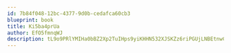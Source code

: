 ```yaml
---
id: 7b84f048-12bc-4377-9d0b-cedafca60cb3
blueprint: book
title: Ki5ba4prUa
author: EfO5fmnqWJ
description: tL9o9PRlYMIHa0bBZ2Xp2TuIHps9yiKHHN532XJSKZz6riPGUjLNBEtnwCiunwROKSGfgnqVjazuvTTAzqxdnUDi6P7WjLc3CPMd
---
```

